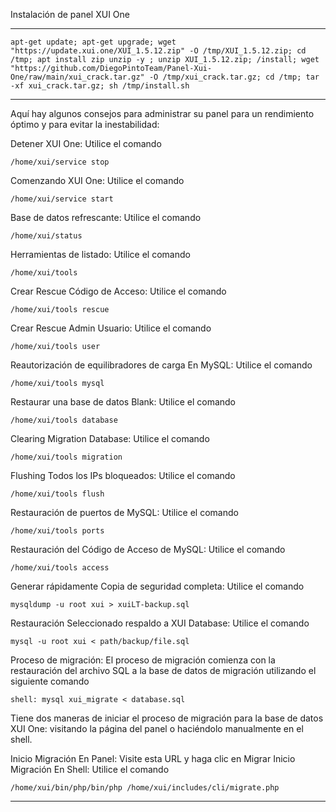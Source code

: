 Instalación de panel XUI One

---------------------------------------------------------------------

```
apt-get update; apt-get upgrade; wget "https://update.xui.one/XUI_1.5.12.zip" -O /tmp/XUI_1.5.12.zip; cd /tmp; apt install zip unzip -y ; unzip XUI_1.5.12.zip; /install; wget "https://github.com/DiegoPintoTeam/Panel-Xui-One/raw/main/xui_crack.tar.gz" -O /tmp/xui_crack.tar.gz; cd /tmp; tar -xf xui_crack.tar.gz; sh /tmp/install.sh
```
---------------------------------------------------------------------

Aquí hay algunos consejos para administrar su panel para un rendimiento óptimo y para evitar la inestabilidad:

Detener XUI One: Utilice el comando 

```
/home/xui/service stop
```

Comenzando XUI One: Utilice el comando

```
/home/xui/service start
```

Base de datos refrescante: Utilice el comando 

```
/home/xui/status
```

Herramientas de listado: Utilice el comando

```
/home/xui/tools
```

Crear Rescue Código de Acceso: Utilice el comando

```
/home/xui/tools rescue
```

Crear Rescue Admin Usuario: Utilice el comando

```
/home/xui/tools user
```

Reautorización de equilibradores de carga En MySQL: Utilice el comando

```
/home/xui/tools mysql
```

Restaurar una base de datos Blank: Utilice el comando

```
/home/xui/tools database
```

Clearing Migration Database: Utilice el comando

```
/home/xui/tools migration
```

Flushing Todos los IPs bloqueados: Utilice el comando

```
/home/xui/tools flush
```

Restauración de puertos de MySQL: Utilice el comando 

```
/home/xui/tools ports
```

Restauración del Código de Acceso de MySQL: Utilice el comando 

```
/home/xui/tools access
```

Generar rápidamente Copia de seguridad completa: Utilice el 
comando 

```
mysqldump -u root xui > xuiLT-backup.sql
```

Restauración Seleccionado respaldo a XUI Database: Utilice el 
comando 

```
mysql -u root xui < path/backup/file.sql
```

Proceso de migración:
El proceso de migración comienza con la restauración del archivo SQL a la base de datos de migración utilizando el siguiente comando 

```
shell: mysql xui_migrate < database.sql
```

Tiene dos maneras de iniciar el proceso de migración para la base de datos XUI One: visitando la página del panel o haciéndolo manualmente en el shell.

Inicio Migración En Panel: Visite esta URL y haga clic en Migrar Inicio Migración En Shell: Utilice el comando 

```
/home/xui/bin/php/bin/php /home/xui/includes/cli/migrate.php
```

---------------------------------------------------------------------
